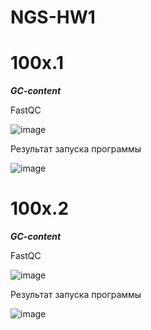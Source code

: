 # NGS-HW1

# 100x.1

***GC-content***

FastQC

![image](https://user-images.githubusercontent.com/93263861/154988874-74d75a6c-1987-4873-94d6-083bcc994e15.png)

Результат запуска программы

![image](https://user-images.githubusercontent.com/93263861/154989115-1caded84-c3cb-4fe2-8967-ce05afdc86f2.png)




# 100x.2

***GC-content***

FastQC

![image](https://user-images.githubusercontent.com/93263861/154989230-2aabd13d-c303-4e4f-af06-0e4cb22f2bf1.png)

Результат запуска программы

![image](https://user-images.githubusercontent.com/93263861/154989263-2c1e0b60-2e55-4f7d-9c61-c93d2967f2b7.png)
